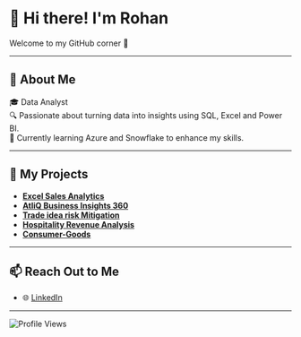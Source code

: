 # 👋 Hi there! I'm Rohan  
Welcome to my GitHub corner 🌟  

---

## 📝 About Me  
🎓 Data Analyst  
🔍 Passionate about turning data into insights using SQL, Excel and Power BI.  
🌱 Currently learning Azure and Snowflake to enhance my skills.  

---

## 💼 My Projects  
- **[Excel Sales Analytics](https://github.com/rohankakade1096/Excel-Sales-Analytics)** 
- **[AtliQ Business Insights 360](https://github.com/rohankakade1096/Business-Insights-360)**  
- **[Trade idea risk Mitigation](https://github.com/rohankakade1096/trade-idea-risk-mitigation)**  
- **[Hospitality Revenue Analysis](https://github.com/rohankakade1096/Data-Driven-Revenue-Insights-for-the-Hospitality-Industry)**  
- **[Consumer-Goods](https://github.com/rohankakade1096/Consumer-Goods)**

---

## 📫 Reach Out to Me  
- 🌐 [LinkedIn](https://www.linkedin.com/in/rohan-kakade/)  

---

![Profile Views](https://komarev.com/ghpvc/?username=rohankakade1096&color=blue)
